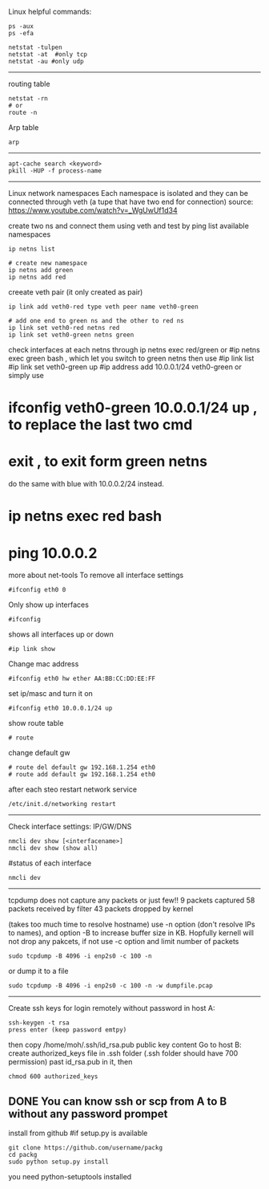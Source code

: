 Linux helpful commands:
```
ps -aux
ps -efa 

netstat -tulpen
netstat -at  #only tcp
netstat -au #only udp
```
----------------------
routing table
```
netstat -rn  
# or 
route -n
```
Arp table
```
arp
```
-----------------
```
apt-cache search <keyword>
pkill -HUP -f process-name
```
-----------------------------------------
Linux network namespaces
Each namespace is isolated and they can be connected 
through veth (a tupe that have two end for connection)
source: https://www.youtube.com/watch?v=_WgUwUf1d34

create two ns and connect them using veth and test by ping
list available namespaces
```
ip netns list 

# create new namespace 
ip netns add green 
ip netns add red
```
creeate veth pair (it only created as pair)
```
ip link add veth0-red type veth peer name veth0-green

# add one end to green ns and the other to red ns
ip link set veth0-red netns red
ip link set veth0-green netns green
```
check interfaces at each netns through ip netns exec red/green <cmd> or
#ip netns exec green bash , which let you switch to green netns
  then use 
  #ip link list
  #ip link set veth0-green up 
  #ip address add 10.0.0.1/24 veth0-green 
  or simply use
  # ifconfig veth0-green 10.0.0.1/24 up , to replace the last two cmd
  # exit , to exit form green netns
do the same with blue with 10.0.0.2/24 instead. 

# ip netns exec red bash
# ping 10.0.0.2


more about net-tools
To remove all interface settings 
```
#ifconfig eth0 0
```
Only show up interfaces
```
#ifconfig 
```
shows all interfaces up or down
```
#ip link show  
```
Change mac address
```
#ifconfig eth0 hw ether AA:BB:CC:DD:EE:FF
```
set ip/masc and turn it on
```
#ifconfig eth0 10.0.0.1/24 up
```
show route table
```
# route
```
change default gw
```
# route del default gw 192.168.1.254 eth0
# route add default gw 192.168.1.254 eth0
```
after each steo restart network service
```
/etc/init.d/networking restart
```
--------------------
Check interface settings: IP/GW/DNS
```
nmcli dev show [<interfacename>] 
nmcli dev show (show all)
```
#status of each interface
```
nmcli dev
```
-----------------
tcpdump does not capture any packets or just few!!
9 packets captured
58 packets received by filter
43 packets dropped by kernel

(takes too much time to resolve hostname)
use -n option (don't resolve IPs to names), and option -B 
to increase buffer size in KB. Hopfully kernell will not drop any pakcets, 
if not use -c option and limit number of packets
```
sudo tcpdump -B 4096 -i enp2s0 -c 100 -n
```
or dump it to a file
```
sudo tcpdump -B 4096 -i enp2s0 -c 100 -n -w dumpfile.pcap
```
------------------------------------------------------------------------------
Create ssh keys for login remotely without password
in host A:
```
ssh-keygen -t rsa
press enter (keep password emtpy)
```
then copy /home/moh/.ssh/id_rsa.pub public key content 
Go to host B:
create authorized_keys file in .ssh folder (.ssh folder should have 700 permission)
past id_rsa.pub in it, then 
```
chmod 600 authorized_keys
```
DONE
You can know ssh or scp from A to B without any password prompet
-----------------------------
install from github #if setup.py is available 
 ```
 git clone https://github.com/username/packg
 cd packg
 sudo python setup.py install 
 ```
you need python-setuptools installed 

